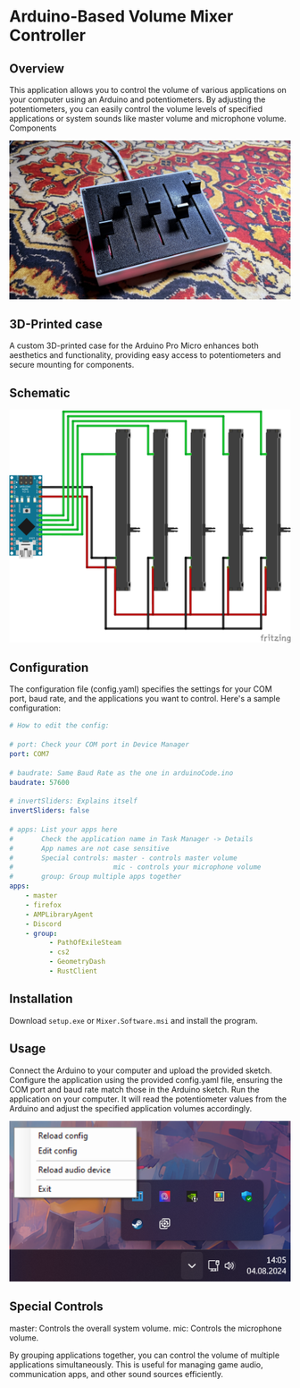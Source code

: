 # Arduino-Based Volume Mixer Controller

## Overview

This application allows you to control the volume of various applications on your computer using an Arduino and potentiometers. By adjusting the potentiometers, you can easily control the volume levels of specified applications or system sounds like master volume and microphone volume.
Components

![Mixer Photo](Media/Mixer.jpg)

## 3D-Printed case

A custom 3D-printed case for the Arduino Pro Micro enhances both aesthetics and functionality, providing easy access to potentiometers and secure mounting for components.

## Schematic

![Schematic img](Media/Schematic.png)

## Configuration

The configuration file (config.yaml) specifies the settings for your COM port, baud rate, and the applications you want to control. Here's a sample configuration:

```yaml
# How to edit the config:

# port: Check your COM port in Device Manager
port: COM7

# baudrate: Same Baud Rate as the one in arduinoCode.ino
baudrate: 57600

# invertSliders: Explains itself
invertSliders: false

# apps: List your apps here
#       Check the application name in Task Manager -> Details
#       App names are not case sensitive
#       Special controls: master - controls master volume
#                         mic - controls your microphone volume
#       group: Group multiple apps together
apps:
    - master
    - firefox
    - AMPLibraryAgent
    - Discord
    - group:
          - PathOfExileSteam
          - cs2
          - GeometryDash
          - RustClient
```

## Installation

Download `setup.exe` or `Mixer.Software.msi` and install the program.

## Usage

Connect the Arduino to your computer and upload the provided sketch.
Configure the application using the provided config.yaml file, ensuring the COM port and baud rate match those in the Arduino sketch.
Run the application on your computer. It will read the potentiometer values from the Arduino and adjust the specified application volumes accordingly.

![Options img](Media/Options.png)

## Special Controls

master: Controls the overall system volume.
mic: Controls the microphone volume.

By grouping applications together, you can control the volume of multiple applications simultaneously. This is useful for managing game audio, communication apps, and other sound sources efficiently.
